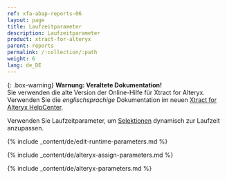 ```yaml
---
ref: xfa-abap-reports-06
layout: page
title: Laufzeitparameter
description: Laufzeitparameter
product: xtract-for-alteryx
parent: reports
permalink: /:collection/:path
weight: 6
lang: de_DE
---
```


{: .box-warning}
**Warnung: Veraltete Dokumentation!** <br>
Sie verwenden die alte Version der Online-Hilfe für Xtract for Alteryx.<br>
Verwenden Sie die *englischsprachige* Dokumentation im neuen [Xtract for Alteryx HelpCenter](https://helpcenter.theobald-software.com/xtract-for-alteryx/documentation/introduction/).

Verwenden Sie Laufzeitparameter, um [Selektionen](./variants-and-selections#selektionen-bearbeiten) dynamisch zur Laufzeit anzupassen.

{% include _content/de/edit-runtime-parameters.md %}

{% include _content/de/alteryx-assign-parameters.md %}

{% include _content/de/alteryx-parameters.md %}